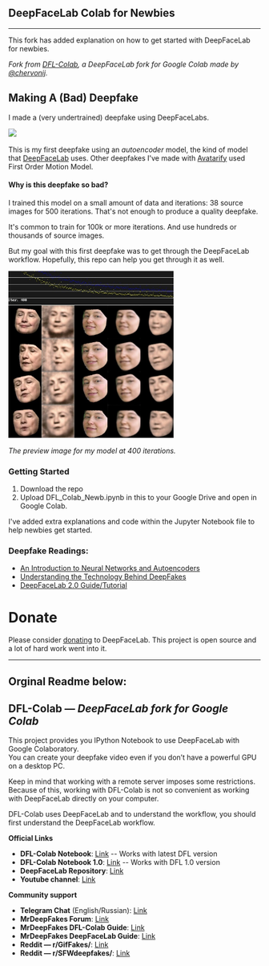 ## DeepFaceLab Colab for Newbies

<hr>

This fork has added explanation on how to get started with DeepFaceLab for newbies.

*Fork from [DFL-Colab](https://github.com/chervonij/DFL-Colab), a DeepFaceLab fork for Google Colab made by [@chervonij](https://github.com/chervonij).*

## Making A (Bad) Deepfake
I made a (very undertrained) deepfake using DeepFaceLabs. 

<img src="docs/img/hillary_500_iter_7-4-20.gif"/>

This is my first deepfake using an *autoencoder* model, the kind of model that [DeepFaceLab](https://github.com/iperov/DeepFaceLab) uses. Other deepfakes I've made with [Avatarify](https://github.com/alievk/avatarify) used First Order Motion Model.


#### Why is this deepfake so bad?

I trained this model on a small amount of data and iterations: 38 source images for 500 iterations. That's not enough to produce a quality deepfake. 

It's common to train for 100k or more iterations. And use hundreds or thousands of source images.

But my goal with this first deepfake was to get through the DeepFaceLab workflow. Hopefully, this repo can help you get through it as well. 

<img src="docs/img/Hillary_SAEHD_preview_7-4-20.jpg" width="330">

*The preview image for my model at 400 iterations.*

### **Getting Started**
1. Download the repo
2. Upload DFL_Colab_Newb.ipynb in this to your Google Drive and open in Google Colab. 
   
I've added extra explanations and code within the Jupyter Notebook file to help newbies get started.


### **Deepfake Readings:**
* [An Introduction to Neural Networks and Autoencoders](https://www.alanzucconi.com/2018/03/14/an-introduction-to-autoencoders/)
* [Understanding the Technology Behind DeepFakes](https://www.alanzucconi.com/2018/03/14/understanding-the-technology-behind-deepfakes/)
* [DeepFaceLab 2.0 Guide/Tutorial](https://mrdeepfakes.com/forums/thread-guide-deepfacelab-2-0-explained-and-tutorials-recommended)
  

# Donate
Please consider [donating](https://github.com/iperov/DeepFaceLab#how-i-can-help-the-project) to DeepFaceLab. This project is open source and a lot of hard work went into it.
<hr>

## Orginal Readme below:

## DFL-Colab — *DeepFaceLab fork for Google Colab*

This project provides you IPython Notebook to use DeepFaceLab with Google Colaboratory.  
You can create your deepfake video even if you don’t have a powerful GPU on a desktop PC.

Keep in mind that working with a remote server imposes some restrictions.  
Because of this, working with DFL-Colab is not so convenient as working with DeepFaceLab directly on your computer.

DFL-Colab uses DeepFaceLab and to understand the workflow, you should first understand the DeepFaceLab workflow.

**Official Links**
- **DFL-Colab Notebook**: [Link](https://colab.research.google.com/github/chervonij/DFL-Colab/blob/master/DFL_Colab.ipynb) -- Works with latest DFL version
- **DFL-Colab Notebook 1.0**: [Link](https://colab.research.google.com/github/chervonij/DFL-Colab/blob/master/DFL_Colab_1-0.ipynb) -- Works with DFL 1.0 version
- **DeepFaceLab Repository**: [Link](https://github.com/iperov/DeepFaceLab)
- **Youtube channel**: [Link](https://www.youtube.com/channel/UCTKBl8kB6DJ_qLnk1NGDGbQ)

**Community support**
- **Telegram Chat** (English/Russian): [Link](https://t.me/DeepFaceLab_official)
- **MrDeepFakes Forum**: [Link](https://mrdeepfakes.com/forums/)
- **MrDeepFakes DFL-Colab Guide**: [Link](https://mrdeepfakes.com/forums/thread-guide-deepfacelab-google-colab-tutorial)
- **MrDeepFakes DeepFaceLab Guide**: [Link](https://mrdeepfakes.com/forums/thread-guide-deepfacelab-explained-and-tutorials)
- **Reddit — r/GifFakes/**: [Link](https://www.reddit.com/r/GifFakes/new/)
- **Reddit — r/SFWdeepfakes/**: [Link](https://www.reddit.com/r/SFWdeepfakes/new/)
